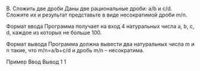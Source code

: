 B. Сложить две дроби
Даны две рациональные дроби: a/b и c/d. Сложите их и результат представьте в виде несократимой дроби m/n.

Формат ввода
Программа получает на вход 4 натуральных числа a, b, c, d, каждое из которых не больше 100.

Формат вывода
Программа должна вывести два натуральных числа m и n такие, что m/n=a/b+c/d и дробь m/n – несократима.

Пример
Ввод Вывод
1 1
